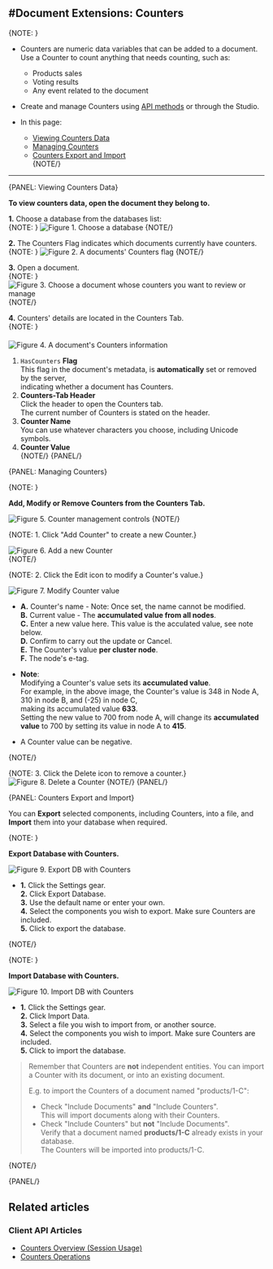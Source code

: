 ﻿#Document Extensions: Counters
---

{NOTE: }

* Counters are numeric data variables that can be added to a document.  
  Use a Counter to count anything that needs counting, such as:
   * Products sales  
   * Voting results  
   * Any event related to the document  

* Create and manage Counters using [API methods](../../../document-extensions/counters/overview) or through the Studio.  

* In this page:  
  * [Viewing Counters Data](../../../studio/database/document-extensions/counters#viewing-counters-data)  
  * [Managing Counters](../../../studio/database/document-extensions/counters#managing-counters)  
  * [Counters Export and Import](../../../studio/database/document-extensions/counters#counters-export-and-import)  
{NOTE/}

---

{PANEL: Viewing Counters Data}

**To view counters data, open the document they belong to.**

**1.** Choose a database from the databases list:  
{NOTE: }
![Figure 1. Choose a database](images/counters/counters-1-DBs-list.png)
{NOTE/}

**2.** The Counters Flag indicates which documents currently have counters.  
{NOTE: }
![Figure 2. A documents' Counters flag](images/counters/counters-2-documents-list-counters-flag.png)
{NOTE/}

**3.** Open a document.  
{NOTE: }
![Figure 3. Choose a document whose counters you want to review or manage](images/counters/counters-3-documents-list.png)
{NOTE/}

**4.** Counters' details are located in the Counters Tab.  
{NOTE: }
####    

![Figure 4. A document's Counters information](images/counters/counters-4-document-view.png)
<br/>

1. `HasCounters` **Flag**  
    This flag in the document's metadata, is **automatically** set or removed by the server,  
    indicating whether a document has Counters.  
2. **Counters-Tab Header**  
   Click the header to open the Counters tab.  
   The current number of Counters is stated on the header.  
3. **Counter Name**  
   You can use whatever characters you choose, including Unicode symbols.  
4. **Counter Value**  
{NOTE/}
{PANEL/}

{PANEL: Managing Counters}

{NOTE: }

**Add, Modify or Remove Counters from the Counters Tab.**

![Figure 5. Counter management controls](images/counters/counters-5-management-controls.png)
{NOTE/}

{NOTE: 1. Click "Add Counter" to create a new Counter.}

![Figure 6. Add a new Counter](images/counters/counters-6-add-new-counter.png)  
{NOTE/}

{NOTE: 2. Click the Edit icon to modify a Counter's value.}

![Figure 7. Modify Counter value](images/counters/counters-7-modify-counter-value.png)  

* 
  **A.** Counter's name - Note: Once set, the name cannot be modified.  
  **B.** Current value - The **accumulated value from all nodes**.  
  **C.** Enter a new value here. This value is the acculated value, see note below.  
  **D.** Confirm to carry out the update or Cancel.  
  **E.** The Counter's value **per cluster node**.  
  **F.** The node's e-tag.  


* **Note**:  
  Modifying a Counter's value sets its **accumulated value**.  
  For example, in the above image, the Counter's value is 348 in Node A, 310 in node B, and (-25) in node C,  
  making its accumulated value **633**.  
  Setting the new value to 700 from node A, will change its **accumulated value** to 700 by setting its value in node A to **415**.  

* A Counter value can be negative.  

{NOTE/}

{NOTE: 3. Click the Delete icon to remove a counter.}
![Figure 8. Delete a Counter](images/counters/counters-8-delete-counter.png)
{NOTE/}
{PANEL/}

{PANEL: Counters Export and Import}

You can **Export** selected components, including Counters, into a file, 
and **Import** them into your database when required.  

{NOTE: }

**Export Database with Counters.**

![Figure 9. Export DB with Counters](images/counters/counters-9-export.png)

* 
  **1.** Click the Settings gear.  
  **2.** Click Export Database.  
  **3.** Use the default name or enter your own.  
  **4.** Select the components you wish to export. Make sure Counters are included.  
  **5.** Click to export the database.  

{NOTE/}

{NOTE: }

**Import Database with Counters.**

![Figure 10. Import DB with Counters](images/counters/counters-10-import.png)

* 
  **1.** Click the Settings gear.  
  **2.** Click Import Data.  
  **3.** Select a file you wish to import from, or another source.  
  **4.** Select the components you wish to import. Make sure Counters are included.  
  **5.** Click to import the database.  

> Remember that Counters are **not** independent entities. You can import a Counter with its document, or into an existing document.  
> 
> E.g. to import the Counters of a document named "products/1-C":  
>  
>* Check "Include Documents" **and** "Include Counters".  
>  This will import documents along with their Counters.  
>* Check "Include Counters" but **not** "Include Documents".  
>  Verify that a document named **products/1-C** already exists in your database.  
>  The Counters will be imported into products/1-C.  

{NOTE/}

{PANEL/}


## Related articles

### Client API Articles

* [Counters Overview (Session Usage)](../../../document-extensions/counters/overview)  
* [Counters Operations](../../../client-api/operations/counters/get-counters#operations--counters--how-to-get-counters)  
